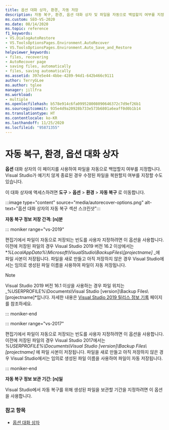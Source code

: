 ```yaml
---
title: 옵션 대화 상자, 환경, 자동 저장
description: 자동 복구, 환경, 옵션 대화 상자 및 파일을 자동으로 백업할지 여부를 지정하는 데 사용하는 방법을 알아봅니다.
ms.custom: SEO-VS-2020
ms.date: 08/14/2020
ms.topic: reference
f1_keywords:
- VS.DialogAutoRestore
- VS.ToolsOptionsPages.Environment.AutoRecover
- VS.ToolsOptionsPages.Environment.Auto_Save_and_Restore
helpviewer_keywords:
- files, recovering
- AutoRecover page
- saving files, automatically
- files, saving automatically
ms.assetid: 397e5e44-4bbe-4289-94d1-642b466c9111
author: TerryGLee
ms.author: tglee
manager: jillfra
ms.workload:
- multiple
ms.openlocfilehash: b578e914c6fa099528008090646372c7d9ef26b1
ms.sourcegitcommit: 935e4d9a20928b733e573b6801a6eaff0d0b1b14
ms.translationtype: HT
ms.contentlocale: ko-KR
ms.lasthandoff: 11/25/2020
ms.locfileid: "95871355"
---
```

# <a name="autorecover-environment-options-dialog-box"></a>자동 복구, 환경, 옵션 대화 상자

**옵션** 대화 상자의 이 페이지를 사용하여 파일을 자동으로 백업할지 여부를 지정합니다. Visual Studio가 예기치 않게 종료된 경우 수정된 파일을 복원할지 여부를 지정할 수도 있습니다.

이 대화 상자에 액세스하려면 **도구** > **옵션** > **환경** > **자동 복구** 로 이동합니다.

:::image type="content" source="media/autorecover-options.png" alt-text="옵션 대화 상자의 자동 복구 섹션 스크린샷":::

**자동 복구 정보 저장 간격: [n]분**

::: moniker range="vs-2019"

편집기에서 파일이 자동으로 저장되는 빈도를 사용자 지정하려면 이 옵션을 사용합니다. 이전에 저장된 파일의 경우 Visual Studio 2019 버전 16.2 이상에서는 **_%LocalAppData%\Microsoft\VisualStudio\BackupFiles\\[projectname]_* _에 파일 사본이 저장됩니다. 파일을 새로 만들고 아직 저장하지 않은 경우 Visual Studio에서는 임의로 생성된 파일 이름을 사용하여 파일이 자동 저장됩니다.

> [!NOTE]
> Visual Studio 2019 버전 16.1 이상을 사용하는 경우 파일 위치는 _%USERPROFILE%\Documents\Visual Studio [version]\Backup Files\\[projectname]*입니다. 자세한 내용은 [Visual Studio 2019 릴리스 정보 기록](/visualstudio/releases/2019/release-notes-history/) 페이지를 참조하세요.

::: moniker-end

::: moniker range="vs-2017"

편집기에서 파일이 자동으로 저장되는 빈도를 사용자 지정하려면 이 옵션을 사용합니다. 이전에 저장된 파일의 경우 Visual Studio 2017에서는 *%USERPROFILE%\Documents\Visual Studio [version]\Backup Files\\[projectname]* 에 파일 사본이 저장됩니다. 파일을 새로 만들고 아직 저장하지 않은 경우 Visual Studio에서는 임의로 생성된 파일 이름을 사용하여 파일이 자동 저장됩니다.

::: moniker-end

**자동 복구 정보 보관 기간: [n]일**

Visual Studio에서 자동 복구를 위해 생성된 파일을 보관할 기간을 지정하려면 이 옵션을 사용합니다.

### <a name="see-also"></a>참고 항목

- [옵션 대화 상자](../../ide/reference/options-dialog-box-visual-studio.md)

